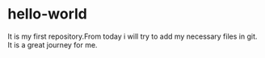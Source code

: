 # hello-world
It is my first repository.From today i will try to add my necessary files in git.
It is a great journey  for me.

